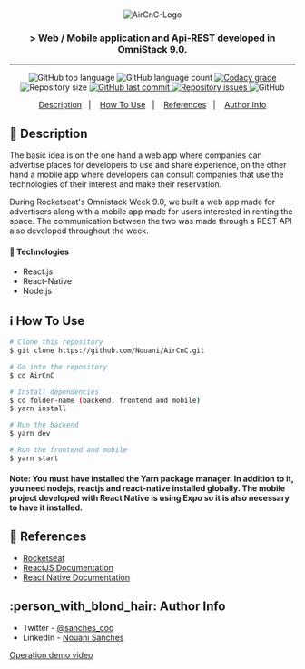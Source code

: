 <br />
<p align="center">

  <img alt="AirCnC-Logo" src="https://user-images.githubusercontent.com/49238044/72116806-2f188300-332a-11ea-8d78-eb960f305def.png"/>


  <h3 align="center">> Web / Mobile application and Api-REST developed in OmniStack 9.0.</h3>
</p>

---

<p align="center">
  <img alt="GitHub top language" src="https://img.shields.io/github/languages/top/Nouani/AirCnC.svg">

  <img alt="GitHub language count" src="https://img.shields.io/github/languages/count/Nouani/AirCnC.svg">

  <a href="https://www.codacy.com/app/Nouani/AirCnC?utm_source=github.com&amp;utm_medium=referral&amp;utm_content=Nouani/AirCnC&amp;utm_campaign=Badge_Grade">
    <img alt="Codacy grade" src="https://img.shields.io/codacy/grade/1b577a07dda843aba09f4bc55d1af8fc.svg">
  </a>

  <img alt="Repository size" src="https://img.shields.io/github/repo-size/Nouani/AirCnC.svg">
  <a href="https://github.com/Nouani/AirCnC/commits/master">
    <img alt="GitHub last commit" src="https://img.shields.io/github/last-commit/Nouani/AirCnC.svg">
  </a>

  <a href="https://github.com/Nouani/AirCnC/issues">
    <img alt="Repository issues" src="https://img.shields.io/github/issues/Nouani/AirCnC.svg">
  </a>

  <img alt="GitHub" src="https://img.shields.io/github/license/Nouani/AirCnC.svg">
</p>


<p align="center">
  <a href="#description">Description</a>&nbsp;&nbsp;&nbsp;|&nbsp;&nbsp;&nbsp;
  <a href="#how-to-use">How To Use</a>&nbsp;&nbsp;&nbsp;|&nbsp;&nbsp;&nbsp;
  <a href="#references">References</a>&nbsp;&nbsp;&nbsp;|&nbsp;&nbsp;&nbsp;
  <a href="#author-info">Author Info</a>
</p>

## :page_with_curl: Description

The basic idea is on the one hand a web app where companies can advertise places for developers to use and share experience, on the other hand a mobile app where developers can consult companies that use the technologies of their interest and make their reservation.

During Rocketseat's Omnistack Week 9.0, we built a web app made for advertisers along with a mobile app made for users interested in renting the space. The communication between the two was made through a REST API also developed throughout the week.

#### :rocket: Technologies

- React.js
- React-Native
- Node.js

## :information_source: How To Use

```bash
# Clone this repository
$ git clone https://github.com/Nouani/AirCnC.git

# Go into the repository
$ cd AirCnC

# Install dependencies 
$ cd folder-name (backend, frontend and mobile)
$ yarn install

# Run the backend
$ yarn dev

# Run the frontend and mobile
$ yarn start
```

#### Note: You must have installed the Yarn package manager. In addition to it, you need nodejs, reactjs and react-native installed globally. The mobile project developed with React Native is using Expo so it is also necessary to have it installed.

## :blue_book: References
 
- [Rocketseat](https://rocketseat.com.br/)
- [ReactJS Documentation](https://reactjs.org/)
- [React Native Documentation](https://facebook.github.io/react-native/)

## :person_with_blond_hair: Author Info

- Twitter - [@sanches_coo](https://twitter.com/sanches_coo)
- LinkedIn - [Nouani Sanches](https://www.linkedin.com/in/nouani-sanches-a8b39419b/m)

[Operation demo video](https://www.youtube.com/watch?v=HUxoI7NvDwo&t=8s)
